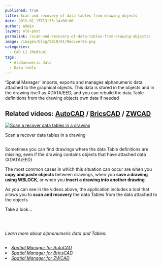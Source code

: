 ```yaml
---
published: true
title: Scan and recovery of data tables from drawing objects
date: 2019-01-15T13:33:14+00:00
author: admin
layout: old-post
permalink: /scan-and-recovery-of-data-tables-from-drawing-objects/
image: /images/blog/2019/01/Recover85.png
categories:
  - CAD L2 (Medium)
tags:
  - Alphanumeric data
  - Data table
---
```

<p>
  &#8216;Spatial Manager&#8217; imports, exports and manages alphanumeric data attached to the graphical objects. This data is stored in the objects and in the drawing itself as XDATA/EED, and you can rebuild the data Table definitions from the drawing objects own data if needed
</p>

<p>
  <!--more-->
</p>

<h2>
  Related videos: <a href="https://youtu.be/sniPHKBVmtw?rel=0" target="_blank" rel="nofollow"><span><span>AutoCAD</span></span></a> / <a href="https://youtu.be/E-2wUC99IRE?rel=0" target="_blank" rel="nofollow"><span><span>BricsCAD</span></span></a> / <a href="https://youtu.be/8UMcv7K3pXk?rel=0" target="_blank" rel="nofollow"><span><span>ZWCAD</span></span></a>
</h2>

<div>
  <a href="/images/blog/2019/01/SPM_ScanTables2.png" target="_blank" rel="nofollow"><img src="/images/blog/2019/01/SPM_ScanTables2-1024x512.png" alt="Scan a recover data tables in a drawing" width="625" height="313" srcset="/images/blog/2019/01/SPM_ScanTables2-1024x512.png 1024w, /images/blog/2019/01/SPM_ScanTables2-300x150.png 300w, /images/blog/2019/01/SPM_ScanTables2-768x384.png 768w, /images/blog/2019/01/SPM_ScanTables2-624x312.png 624w, /images/blog/2019/01/SPM_ScanTables2.png 1266w" sizes="(max-width: 625px) 100vw, 625px" /></a>
  
  <p>
    Scan a recover data tables in a drawing
  </p>
</div>

<h2>
</h2>

<p>
  Sometimes you can find drawings where the data Table definitions are missing, even if the drawing contains objects that have attached data (XDATA/EED)
</p>

<p>
  The most common cases in which this situation can occur are when you <strong>copy and paste objects</strong> between drawings, when you <strong>save a drawing using WBLOCK</strong>, or when you <strong>insert a drawing into another drawing</strong>
</p>

<p>
  As you can see in the videos above, the application includes a tool that allows you to <strong>scan and recovery</strong> the data Tables from the data attached to the objects
</p>

<p>
  Take a look&#8230;
</p>

<h2>
</h2>

&nbsp;

_Learn more about alphanumeric data and Tables:_

<h2>
</h2>

<li>
  <a href="http://wiki.spatialmanager.com/index.php/Spatial_Manager™_for_AutoCAD_-_FAQs:_Data_Structure_Management_(%22Standard%22_and_%22Professional%22_editions_only)" target="_blank" rel="nofollow"><span><em>Spatial Manager for AutoCAD</em></span></a>
</li>
<li>
  <a href="http://wiki.spatialmanager.com/index.php/Spatial_Manager™_for_BricsCAD_-_FAQs:_Data_Structure_Management_(%22Standard%22_and_%22Professional%22_editions_only)" target="_blank" rel="nofollow"><span><em>Spatial Manager for BricsCAD</em></span></a>
</li>
<li>
  <a href="http://wiki.spatialmanager.com/index.php/Spatial_Manager™_for_ZWCAD_-_FAQs:_Data_Structure_Management_(%22Standard%22_and_%22Professional%22_editions_only)" target="_blank" rel="nofollow"><span><em>Spatial Manager for ZWCAD</em></span></a>
</li>